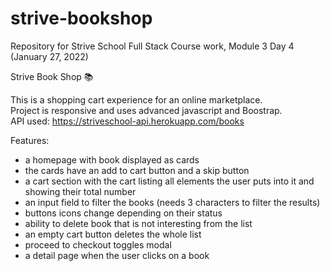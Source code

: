 # strive-bookshop
Repository for Strive School Full Stack Course work, Module 3 Day 4 (January 27, 2022)

Strive Book Shop 📚

This is a shopping cart experience for an online marketplace.\
Project is responsive and uses advanced javascript and Boostrap.\
API used: https://striveschool-api.herokuapp.com/books

Features: 
- a homepage with book displayed as cards
- the cards have an add to cart button and a skip button
- a cart section with the cart listing all elements the user puts into it and showing their total number
- an input field to filter the books (needs 3 characters to filter the results)
- buttons icons change depending on their status
- ability to delete book that is not interesting from the list
- an empty cart button deletes the whole list
- proceed to checkout toggles modal
- a detail page when the user clicks on a book
